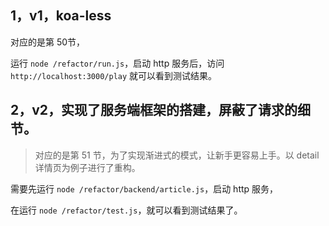 ## 1，v1，koa-less

对应的是第 50节，

运行 `node /refactor/run.js`，启动 http 服务后，访问 `http://localhost:3000/play` 就可以看到测试结果。


## 2，v2，实现了服务端框架的搭建，屏蔽了请求的细节。

> 对应的是第 51 节，为了实现渐进式的模式，让新手更容易上手。以 detail 详情页为例子进行了重构。

需要先运行 `node /refactor/backend/article.js`，启动 http 服务，

在运行 `node /refactor/test.js`，就可以看到测试结果了。

